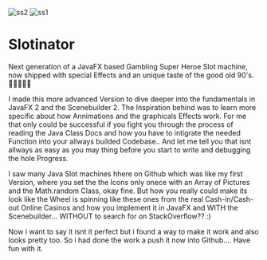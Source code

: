![ss2](https://user-images.githubusercontent.com/83019866/172025888-868bd4b4-b855-4f25-a603-c43159252859.png)
![ss1](https://user-images.githubusercontent.com/83019866/172025889-eac377c4-c2b6-4a18-9525-fe4989db1309.png)

# Slotinator
Next generation of a JavaFX based Gambling Super Heroe Slot machine, now shipped with special Effects and an unique taste of the good old 90's. 🎰🦹🏻‍♂️👾

I made this more advanced Version to dive deeper into the fundamentals in JavaFX 2 and the Scenebuilder 2. The Inspiration behind was to learn more specific about how Annimations and the graphicals Effects work. For me that only could be successful if you fight you through the process of reading the Java Class Docs and how you have to intigrate the needed Function into your allways builded Codebase.. And let me tell you that isnt allways as easy as you may thing before you start to write and debugging the hole Progress.

I saw many Java Slot machines hhere on Github which was like my first Version, where you set the the Icons only onece with an Array of Pictures and the Math.random Class, okay fine. But how you really could make its look like the Wheel is spinning like these ones from the real Cash-in/Cash-out Online Casinos and how you implement it in JavaFX and WITH the Scenebuilder... WITHOUT to search for on StackOverflow?? :)

Now i want to say it isnt it perfect but i found a way to make it work and also looks pretty too. 
So i had done the work a push it now into Github.... Have fun with it. 
